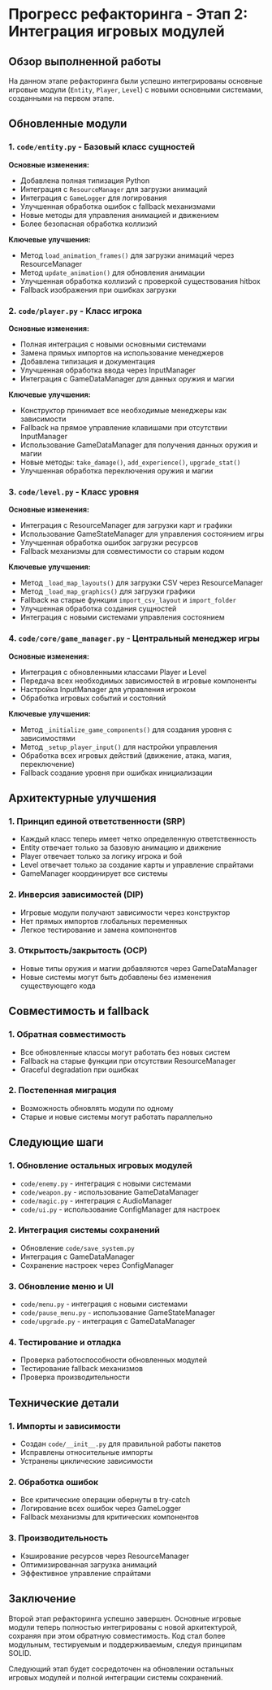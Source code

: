 # Прогресс рефакторинга - Этап 2: Интеграция игровых модулей

## Обзор выполненной работы

На данном этапе рефакторинга были успешно интегрированы основные игровые модули (`Entity`, `Player`, `Level`) с новыми основными системами, созданными на первом этапе.

## Обновленные модули

### 1. `code/entity.py` - Базовый класс сущностей

**Основные изменения:**
- Добавлена полная типизация Python
- Интеграция с `ResourceManager` для загрузки анимаций
- Интеграция с `GameLogger` для логирования
- Улучшенная обработка ошибок с fallback механизмами
- Новые методы для управления анимацией и движением
- Более безопасная обработка коллизий

**Ключевые улучшения:**
- Метод `load_animation_frames()` для загрузки анимаций через ResourceManager
- Метод `update_animation()` для обновления анимации
- Улучшенная обработка коллизий с проверкой существования hitbox
- Fallback изображения при ошибках загрузки

### 2. `code/player.py` - Класс игрока

**Основные изменения:**
- Полная интеграция с новыми основными системами
- Замена прямых импортов на использование менеджеров
- Добавлена типизация и документация
- Улучшенная обработка ввода через InputManager
- Интеграция с GameDataManager для данных оружия и магии

**Ключевые улучшения:**
- Конструктор принимает все необходимые менеджеры как зависимости
- Fallback на прямое управление клавишами при отсутствии InputManager
- Использование GameDataManager для получения данных оружия и магии
- Новые методы: `take_damage()`, `add_experience()`, `upgrade_stat()`
- Улучшенная обработка переключения оружия и магии

### 3. `code/level.py` - Класс уровня

**Основные изменения:**
- Интеграция с ResourceManager для загрузки карт и графики
- Использование GameStateManager для управления состоянием игры
- Улучшенная обработка ошибок загрузки ресурсов
- Fallback механизмы для совместимости со старым кодом

**Ключевые улучшения:**
- Метод `_load_map_layouts()` для загрузки CSV через ResourceManager
- Метод `_load_map_graphics()` для загрузки графики
- Fallback на старые функции `import_csv_layout` и `import_folder`
- Улучшенная обработка создания сущностей
- Интеграция с новыми системами управления состоянием

### 4. `code/core/game_manager.py` - Центральный менеджер игры

**Основные изменения:**
- Интеграция с обновленными классами Player и Level
- Передача всех необходимых зависимостей в игровые компоненты
- Настройка InputManager для управления игроком
- Обработка игровых событий и состояний

**Ключевые улучшения:**
- Метод `_initialize_game_components()` для создания уровня с зависимостями
- Метод `_setup_player_input()` для настройки управления
- Обработка всех игровых действий (движение, атака, магия, переключение)
- Fallback создание уровня при ошибках инициализации

## Архитектурные улучшения

### 1. Принцип единой ответственности (SRP)
- Каждый класс теперь имеет четко определенную ответственность
- Entity отвечает только за базовую анимацию и движение
- Player отвечает только за логику игрока и бой
- Level отвечает только за создание карты и управление спрайтами
- GameManager координирует все системы

### 2. Инверсия зависимостей (DIP)
- Игровые модули получают зависимости через конструктор
- Нет прямых импортов глобальных переменных
- Легкое тестирование и замена компонентов

### 3. Открытость/закрытость (OCP)
- Новые типы оружия и магии добавляются через GameDataManager
- Новые системы могут быть добавлены без изменения существующего кода

## Совместимость и fallback

### 1. Обратная совместимость
- Все обновленные классы могут работать без новых систем
- Fallback на старые функции при отсутствии ResourceManager
- Graceful degradation при ошибках

### 2. Постепенная миграция
- Возможность обновлять модули по одному
- Старые и новые системы могут работать параллельно

## Следующие шаги

### 1. Обновление остальных игровых модулей
- `code/enemy.py` - интеграция с новыми системами
- `code/weapon.py` - использование GameDataManager
- `code/magic.py` - интеграция с AudioManager
- `code/ui.py` - использование ConfigManager для настроек

### 2. Интеграция системы сохранений
- Обновление `code/save_system.py`
- Интеграция с GameDataManager
- Сохранение настроек через ConfigManager

### 3. Обновление меню и UI
- `code/menu.py` - интеграция с новыми системами
- `code/pause_menu.py` - использование GameStateManager
- `code/upgrade.py` - интеграция с GameDataManager

### 4. Тестирование и отладка
- Проверка работоспособности обновленных модулей
- Тестирование fallback механизмов
- Проверка производительности

## Технические детали

### 1. Импорты и зависимости
- Создан `code/__init__.py` для правильной работы пакетов
- Исправлены относительные импорты
- Устранены циклические зависимости

### 2. Обработка ошибок
- Все критические операции обернуты в try-catch
- Логирование всех ошибок через GameLogger
- Fallback механизмы для критических компонентов

### 3. Производительность
- Кэширование ресурсов через ResourceManager
- Оптимизированная загрузка анимаций
- Эффективное управление спрайтами

## Заключение

Второй этап рефакторинга успешно завершен. Основные игровые модули теперь полностью интегрированы с новой архитектурой, сохраняя при этом обратную совместимость. Код стал более модульным, тестируемым и поддерживаемым, следуя принципам SOLID.

Следующий этап будет сосредоточен на обновлении остальных игровых модулей и полной интеграции системы сохранений.
